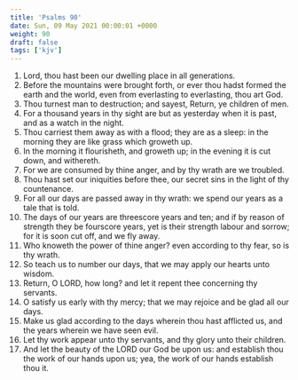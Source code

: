 ```yaml
---
title: 'Psalms 90'
date: Sun, 09 May 2021 00:00:01 +0000
weight: 90
draft: false
tags: ['kjv'] 
---
```


1. Lord, thou hast been our dwelling place in all generations.
2. Before the mountains were brought forth, or ever thou hadst formed the earth and the world, even from everlasting to everlasting, thou art God.
3. Thou turnest man to destruction; and sayest, Return, ye children of men.
4. For a thousand years in thy sight are but as yesterday when it is past, and as a watch in the night.
5. Thou carriest them away as with a flood; they are as a sleep: in the morning they are like grass which groweth up.
6. In the morning it flourisheth, and groweth up; in the evening it is cut down, and withereth.
7. For we are consumed by thine anger, and by thy wrath are we troubled.
8. Thou hast set our iniquities before thee, our secret sins in the light of thy countenance.
9. For all our days are passed away in thy wrath: we spend our years as a tale that is told.
10. The days of our years are threescore years and ten; and if by reason of strength they be fourscore years, yet is their strength labour and sorrow; for it is soon cut off, and we fly away.
11. Who knoweth the power of thine anger? even according to thy fear, so is thy wrath.
12. So teach us to number our days, that we may apply our hearts unto wisdom.
13. Return, O LORD, how long? and let it repent thee concerning thy servants.
14. O satisfy us early with thy mercy; that we may rejoice and be glad all our days.
15. Make us glad according to the days wherein thou hast afflicted us, and the years wherein we have seen evil.
16. Let thy work appear unto thy servants, and thy glory unto their children.
17. And let the beauty of the LORD our God be upon us: and establish thou the work of our hands upon us; yea, the work of our hands establish thou it.
